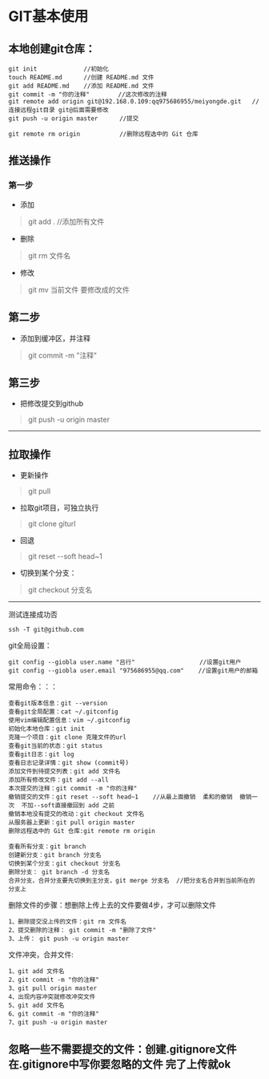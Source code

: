 # GIT基本使用

## 本地创建git仓库：
```
git init             //初始化
touch README.md      //创建 README.md 文件
git add README.md    //添加 README.md 文件
git commit -m "你的注释"        //这次修改的注释
git remote add origin git@192.168.0.109:qq975686955/meiyongde.git   //连接远程git目录 git@后面需要修改
git push -u origin master      //提交

git remote rm origin           //删除远程选中的 Git 仓库
```

## 推送操作

### 第一步
- 添加
> git add .    //添加所有文件

- 删除
> git rm 文件名

- 修改
> git mv 当前文件 要修改成的文件

## 第二步
- 添加到缓冲区，并注释
> git commit -m "注释"

## 第三步
- 把修改提交到github
> git push -u origin master


----------------------------
## 拉取操作

- 更新操作 
>  git pull

- 拉取git项目，可独立执行
> git clone giturl

- 回退
> git reset --soft head~1

- 切换到某个分支：
> git checkout 分支名

-------

测试连接成功否
```
ssh -T git@github.com
```

git全局设置：
```
git config --giobla user.name "吕行"                  //设置git用户
git config --giobla user.email "975686955@qq.com"    //设置git用户的邮箱
```


常用命令：：：
```
查看git版本信息：git --version
查看git全局配置：cat ~/.gitconfig
使用vim编辑配置信息：vim ~/.gitconfig
初始化本地仓库：git init
克隆一个项目：git clone 克隆文件的url
查看git当前的状态：git status
查看git日志：git log
查看日志记录详情：git show (commit号)
添加文件到待提交列表：git add 文件名
添加所有修改文件：git add --all
本次提交的注释：git commit -m "你的注释" 
撤销提交的文件：git reset --soft head~1    //从最上面撤销  柔和的撤销  撤销一次  不加--soft直接撤回到 add 之前
撤销本地没有提交的改动：git checkout 文件名
从服务器上更新：git pull origin master
删除远程选中的 Git 仓库:git remote rm origin 

查看所有分支：git branch
创建新分支：git branch 分支名
切换到某个分支：git checkout 分支名
删除分支： git branch -d 分支名
合并分支，合并分支要先切换到主分支，git merge 分支名  //把分支名合并到当前所在的分支上
```

删除文件的步骤：想删除上传上去的文件要做4步，才可以删除文件
```
1、删除提交没上传的文件：git rm 文件名
2、提交删除的注释： git commit -m "删除了文件"
3、上传： git push -u origin master
```


文件冲突，合并文件:
```
1、git add 文件名
2、git commit -m "你的注释"
3、git pull origin master
4、出现内容冲突就修改冲突文件
5、git add 文件名
6、git commit -m "你的注释"
7、git push -u origin master
```

## 忽略一些不需要提交的文件：创建.gitignore文件  在.gitignore中写你要忽略的文件 完了上传就ok